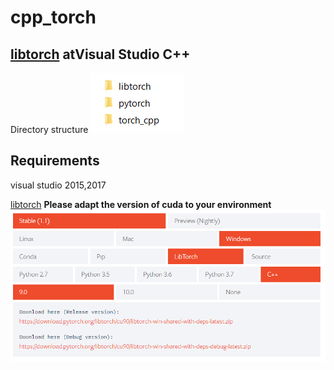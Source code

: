 # cpp_torch
## [libtorch](https://pytorch.org/get-started/locally/) atVisual Studio C++  

Directory structure
<img src="./images/image00.png"/>  

## Requirements  
visual studio 2015,2017  

[libtorch](https://pytorch.org/get-started1locally/)
**Please adapt the version of cuda to your environment**  
<img src="./images/image01.png"/>  
